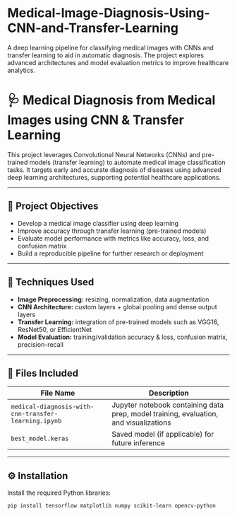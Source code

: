 # Medical-Image-Diagnosis-Using-CNN-and-Transfer-Learning
A deep learning pipeline for classifying medical images with CNNs and transfer learning to aid in automatic diagnosis. The project explores advanced architectures and model evaluation metrics to improve healthcare analytics.
# 🩺 Medical Diagnosis from Medical Images using CNN & Transfer Learning

This project leverages Convolutional Neural Networks (CNNs) and pre-trained models (transfer learning) to automate medical image classification tasks. It targets early and accurate diagnosis of diseases using advanced deep learning architectures, supporting potential healthcare applications.

---

## 📌 Project Objectives

- Develop a medical image classifier using deep learning
- Improve accuracy through transfer learning (pre-trained models)
- Evaluate model performance with metrics like accuracy, loss, and confusion matrix
- Build a reproducible pipeline for further research or deployment

---

## 🧪 Techniques Used

- **Image Preprocessing:** resizing, normalization, data augmentation
- **CNN Architecture:** custom layers + global pooling and dense output layers
- **Transfer Learning:** integration of pre-trained models such as VGG16, ResNet50, or EfficientNet
- **Model Evaluation:** training/validation accuracy & loss, confusion matrix, precision-recall

---

## 🧾 Files Included

| File Name                                       | Description                                       |
|------------------------------------------------|---------------------------------------------------|
| `medical-diagnosis-with-cnn-transfer-learning.ipynb` | Jupyter notebook containing data prep, model training, evaluation, and visualizations |
| `best_model.keras`                             | Saved model (if applicable) for future inference |

---

## ⚙️ Installation

Install the required Python libraries:

```bash
pip install tensorflow matplotlib numpy scikit-learn opencv-python
